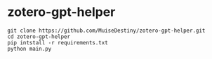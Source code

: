 # zotero-gpt-helper

```
git clone https://github.com/MuiseDestiny/zotero-gpt-helper.git
cd zotero-gpt-helper
pip intstall -r requirements.txt
python main.py
```
